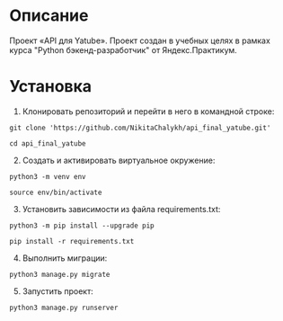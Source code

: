 # Описание

Проект «API для Yatube». Проект создан в учебных целях в рамках курса "Python бэкенд-разработчик" от Яндекс.Практикум.

# Установка

1. Клонировать репозиторий и перейти в него в командной строке:
```
git clone 'https://github.com/NikitaChalykh/api_final_yatube.git'
```
```
cd api_final_yatube
```
2. Cоздать и активировать виртуальное окружение:
```
python3 -m venv env
```
```
source env/bin/activate
```
3. Установить зависимости из файла requirements.txt:
```
python3 -m pip install --upgrade pip
```
```
pip install -r requirements.txt
```
4. Выполнить миграции:
```
python3 manage.py migrate
```
5. Запустить проект:
```
python3 manage.py runserver
```
